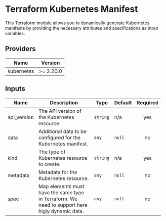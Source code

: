 # Terraform Kubernetes Manifest

This Terraform module allows you to dynamically generate Kubernetes
manifests by providing the necessary attributes and specifications
as input variables.


<!-- BEGIN_TF_DOCS -->

## Providers

| Name | Version |
|------|---------|
| kubernetes | >= 2.20.0 |

## Inputs

| Name | Description | Type | Default | Required |
|------|-------------|------|---------|:--------:|
| api_version | The API version of the Kubernetes resource. | `string` | n/a | yes |
| data | Additional data to be configured for the Kubernetes manifest. | `any` | `null` | no |
| kind | The type of Kubernetes resource to create. | `string` | n/a | yes |
| metadata | Metadata for the Kubernetes resource. | `any` | `null` | no |
| spec | Map elements must have the same type in Terraform. We need to support here higly dynamic data. | `any` | `null` | no |

<!-- END_TF_DOCS -->

